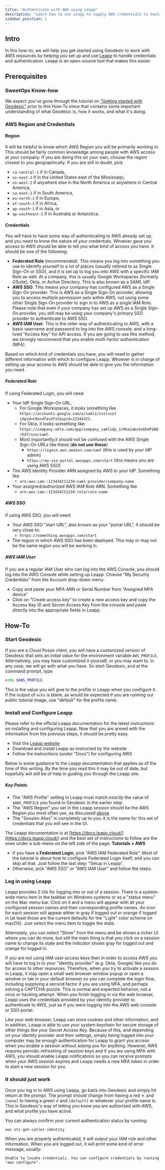 ```yaml
---
title: "Authenticate with AWS using Leapp"
description: "Learn how to use Leapp to supply AWS credentials to tools used within Geodesic."
sidebar_position: 1
---
```

## Intro

In this how-to, we will help you get started using Geodesic to work with AWS
resources by helping you set up and use [Leapp](https://leapp.cloud) to handle 
credentials and authentication. Leapp is an open-source tool that makes this easier.

## Prerequisites

### SweetOps Know-how

We expect you've gone through the tutorial on ["Getting started with Geodesic"](/tutorials/geodesic-getting-started.md) prior to this How-To since that contains some important understanding of what Geodesic is, how it works, and what it's doing.

### AWS Region and Credentials

#### Region

It will be helpful to know which AWS Region you will be primarily working in.
This should be fairly common knowledge among people with AWS access at your
company. If you are doing this on your own, choose the region closest to
you geographically. If you are still in doubt, pick
- `ca-central-1` if in Canada,
- `us-east-2` if in the United States east of the Mississippi,
- `us-west-2` if anywhere else in the North America or anywhere in Central America,
- `sa-east-1` if in South America,
- `eu-north-1` if in Europe,
- `af-south-1` if in Africa,
- `ap-south-1` if in Asia, or
- `ap-southeast-2` if in Australia or Antarctica.

#### Credentials

You will have to have some way of authenticating to AWS already set up, and you
need to know the nature of your credentials. Whoever gave you access to AWS
should be able to tell you what kind of access you have. It should be one of the following:

- **Federated Role** (recommended). This means you log into something you use to
identify yourself to a lot of places (usually refered to as Single Sign-On
or SSO), and it is set up to log you into AWS with a specific IAM Role as well. 
At a company, this is usually Google Workspaces (formerly GSuite),
Okta, or Active Directory. This is also known as a SAML IdP.
- **AWS SSO**. This means your company has configured AWS as a Single Sign-On
provider. This is AWS _as_ a Single Sign-On provider, allowing you to access
multiple _permission sets_ within AWS, not using some
other Single Sign-On provider to sign in to AWS as a single IAM Role. 
Please note that even if your company has set up AWS _as_ a Single Sign-On provider, you still may be using your company's primary SSO provider to authenticate to AWS SSO. 
- **AWS IAM User**. This is the older way of authenticating to AWS, with a basic
username and password to log into the AWS console,
and a long-lived "Access Key" for API access. If you are going to use this
method, we strongly recommend that you enable multi-factor authentication (MFA).

Based on which kind of credentials you have, you will need to gather different
information with which to configure Leapp. Whoever is in charge of setting up
your access to AWS should be able to give you the information you need.

##### Federated Role

If using Federated Login, you will need
- Your IdP Single Sign-On URL. 
  - For Google Workspaces, it looks something like
    `https://accounts.google.com/o/saml2/initsso?idpid=C0asdfasdfal&spid=12344321`.
  - For Okta, it looks something like `https://company.okta.com/app/company_samlidp_1/Hka1abcke6h4P1WQr5d7/sso/saml`. 
  - Most importantly,it should not be confused with the AWS Single Sign-On URLs
  like these (**do not use these**)
    - `https://signin.aws.amazon.com/saml` (this is used by your IdP admin)
    - `https://my-sso-portal.awsapps.com/start` (this means you are using AWS SSO)
- The AWS Identity Provider ARN assigned by AWS to your IdP. Something like
  - `arn:aws:iam::123434211234:saml-provider/company-name`
- Your assigned/authorized AWS IAM Role ARN. Something like
  - `arn:aws:iam::123434211234:role/role-name`

##### AWS SSO

If using AWS SSO, you will need:

- Your AWS SSO "start URL", also known as your "portal URL". It should be 
very close to:
  - `https://something.awsapps.com/start`
- The region in which AWS SSO has been deployed. This may or may not be the same
region you will be working in.

##### AWS IAM User

If you are a regular IAM User who can log into the AWS Console, you should
log into the AWS Console while setting up Leapp. Choose "My Security Credentials" 
from the Account drop-down menu:
- Copy and paste your MFA ARN or Serial Number from "Assigned MFA device" 
- Click on "Create access key" to create a new access key and copy the
Access Key ID and Secret Access Key from the console and paste directly into 
the appropriate fields in Leapp. 

## How-To

### Start Geodesic

If you are a Cloud Posse client, you will have a customized version of Geodesic
that sets an initial value for the environment variable `AWS_PROFILE`. Alternatively,
you may have customized it yourself, or you may want to. In any case, we will 
go with what you have. So start Geodesic, and at the command prompt, type

```bash
echo $AWS_PROFILE
```

This is the value you will give to the profile in Leapp when you configure it.
If the output of `echo` is blank, as would be expected if you are running
our public tutorial image, use "default" for the profile name.

### Install and Configure Leapp

Please refer to the official Leapp documentation
for the latest instructions on installing and configuring Leapp. 
Now that you are armed with the information from
the previous steps, it should be pretty easy.

- Visit the [Leapp website](https://leapp.cloud)
- Download and install Leapp as instructed by the website
- Follow the instructions (under "Docs") for configuring AWS

Below is some guidance to the Leapp documentation that applies as of the
time of this writing. By the time you read this it may be out of date, but
hopefully will still be of help in guiding you through the Leapp site.

##### Key Points

- The "AWS Profile" setting in Leapp must match _exactly_ the value of
`$AWS_PROFILE` you found in Geodesic in the earlier step.
- The "AWS Region" you set in the Leapp session should be the AWS Region you 
most often use, as discussed [above](#aws-region-and-credentials).
- The "Session Alias" is completely up to you: it is the name for this
set of credentials that you will see in the UI.

The Leapp documentation is at [https://docs.leapp.cloud/](https://docs.leapp.cloud/) 
and the best set of instructions to follow are the ones under a sub-menu on the left 
side of the page: **Tutorials > AWS**

- If you have a **Federated Login**, pick "AWS IAM Federated Role". Most of the 
tutorial is about how to configure Federated Login itself, and you can skip
all that. Just follow the last step: "Setup in Leapp". 
- Otherwise, pick "AWS SSO" or "AWS IAM User" and follow the steps.


### Log in using Leapp

Leapp provides 2 UIs for logging into or out of a session. There is a system-wide menu item
in the taskbar on Windows systems or as a "status menu" on the Mac menu bar. Click on it
and a menu will appear with all your configured session names and their corresponding
profile names. An icon for each session will appear either in gray if logged out
or orange if logged in (at least those are the current defaults for the "Light" color
scheme on macOS). Just select the menu item to toggle the state.

Alternately, you can select "Show" from the menu and be shown a richer UI where
you can do more, but still the main thing is that you click on a session name
to change its state and the indicator shows gray for logged out and orange for logged in.

If you are not using IAM user access keys then in order to access AWS you will have
to log in to your "identity provider" (e.g. Okta, Google) like you do for access
to other resources. Therefore, when you try to activate a session in Leapp,
it may open a small web browser window popup or open a window or tab in your 
default browser so you can complete the login flow, including supplying 
a second factor if you are using MFA, and perhaps solving a CAPTCHA puzzle. This
is normal and expected behavior, not a virus or hacking attempt. When you finish
logging in via the web browser, Leapp uses the credentials provided by your
identity provider to authenticate to AWS, just as if you were logging into
the AWS web console or SSO portal. 

Like your web browser, Leapp can store cookies and other information, and 
in addition, Leapp is able to use your system keychain for secure
storage of other things like your Secret Access Key. Because of this,
and depending on your identity provider and their settings, simply being
logged into your computer may be enough authentication for Leapp to grant
you access when you enable a session without asking you for anything.
However, AWS requires periodic refreshing of session keys and if you are 
using MFA with AWS, you should enable Leapp notifications 
so you can receive prompts when your AWS session expires and 
Leapp needs a new MFA token in order to start a new session for you.

### It should just work

Once you log in to AWS using Leapp, go back into Geodesic and simply hit return
at the prompt. The prompt should change from having a red ✗ and `[none]` to
having a green √ and `[default]` or whatever your profile name is. This is 
Geodesic's way of letting you know you are authorized with AWS, and what
profile you have active. 

You can always confirm your current authentication status by running:

```bash
aws sts get-caller-identity
```

When you are properly authenticated, it will output your IAM role and other
information. When you are logged out, it will print some kind of error message,
usually:
```text
Unable to locate credentials. You can configure credentials by running "aws configure".
```